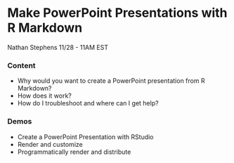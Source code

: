 # Make PowerPoint Presentations with R Markdown

Nathan Stephens 
11/28 - 11AM EST

### Content

* Why would you want to create a PowerPoint presentation from R Markdown?
* How does it work?
* How do I troubleshoot and where can I get help?

### Demos

* Create a PowerPoint Presentation with RStudio
* Render and customize
* Programmatically render and distribute
